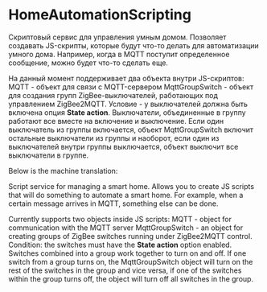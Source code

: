 # HomeAutomationScripting
Скриптовый сервис для управления умным домом.
Позволяет создавать JS-скрипты, которые будут что-то делать для автоматизации умного дома.
Например, когда в MQTT поступит определенное сообщение, можно будет что-то сделать еще.

На данный момент поддерживает два объекта внутри JS-скриптов:
MQTT - объект для связи с MQTT-сервером
MqttGroupSwitch - объект для создания групп ZigBee-выключателей, работающих под управлением ZigBee2MQTT. Условие - у выключателей должна быть включена опция **State action**. Выключатели, объединенные в группу работают все вместе на включение и выключение. Если один выключатель из группы включается, объект MqttGroupSwitch включит остальные выключатели из группы и наоборот, если один из выключателей внутри группы выключается, объект выключит все выключатели в группе.

Below is the machine translation:

Script service for managing a smart home.
Allows you to create JS scripts that will do something to automate a smart home.
For example, when a certain message arrives in MQTT, something else can be done.

Currently supports two objects inside JS scripts:
MQTT - object for communication with the MQTT server
MqttGroupSwitch - an object for creating groups of ZigBee switches running under ZigBee2MQTT control. Condition: the switches must have the **State action** option enabled. Switches combined into a group work together to turn on and off. If one switch from a group turns on, the MqttGroupSwitch object will turn on the rest of the switches in the group and vice versa, if one of the switches within the group turns off, the object will turn off all switches in the group.
